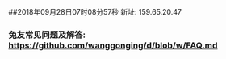 ##2018年09月28日07时08分57秒 新址: 159.65.20.47
### 兔友常见问题及解答: https://github.com/wanggonging/d/blob/w/FAQ.md
